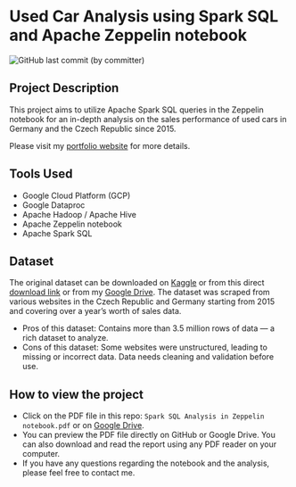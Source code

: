 # Used Car Analysis using Spark SQL and Apache Zeppelin notebook
![GitHub last commit (by committer)](https://img.shields.io/github/last-commit/longnguyendata/used-car-analysis-spark-sql)

## Project Description
This project aims to utilize Apache Spark SQL queries in the Zeppelin notebook for an in-depth analysis on the sales performance of used cars in Germany and the Czech Republic since 2015.

Please visit my [portfolio website](https://www.longnguyendata.com/project/used-car-analysis-using-spark-sql/) for more details.

## Tools Used
* Google Cloud Platform (GCP)
* Google Dataproc
* Apache Hadoop / Apache Hive
* Apache Zeppelin notebook
* Apache Spark SQL

## Dataset
The original dataset can be downloaded on [Kaggle](https://www.kaggle.com/datasets/mirosval/personal-cars-classifieds) or from this direct [download link](https://tinyurl.com/ClassifiedCars) or from my [Google Drive](https://tinyurl.com/ClassifiedCars). The dataset was scraped from various websites in the Czech Republic and Germany starting from 2015 and covering over a year’s worth of sales data.
- Pros of this dataset: Contains more than 3.5 million rows of data — a rich dataset to analyze.
- Cons of this dataset: Some websites were unstructured, leading to missing or incorrect data. Data needs cleaning and validation before use.

## How to view the project
- Click on the PDF file in this repo: `Spark SQL Analysis in Zeppelin notebook.pdf` or on [Google Drive](https://drive.google.com/file/d/12JP9IiPKnNr67tlbn-kRxKyC1QWrdGzQ/view?usp=sharing).
- You can preview the PDF file directly on GitHub or Google Drive. You can also download and read the report using any PDF reader on your computer.
- If you have any questions regarding the notebook and the analysis, please feel free to contact me.
